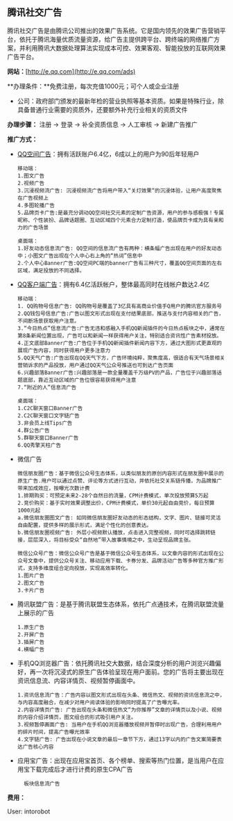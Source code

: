 ## 腾讯社交广告

腾讯社交广告是由腾讯公司推出的效果广告系统。它是国内领先的效果广告营销平台，依托于腾讯海量优质流量资源，给广告主提供跨平台、跨终端的网络推广方案，并利用腾讯大数据处理算法实现成本可控、效果客观、智能投放的互联网效果广告平台。

**网站：**[http://e.qq.com](http://e.qq.com/ads)

**办理条件：**免费注册，每次充值1000元；可个人或企业注册

* 公司：政府部门颁发的最新年检的营业执照等基本资质。如果是特殊行业，除具备普通行业需要的资质外，还要额外补充行业相关的资质文件

**办理步骤：** 注册 -&gt; 登录 -&gt; 补全资质信息 -&gt; 人工审核 -&gt; 新建广告推广

**推广方式：**

* [QQ空间广告](http://e.qq.com/ads/resources/qzone-mobile)：拥有活跃账户6.4亿，6成以上的用户为90后年轻用户

  ```
  移动端：
  1.图文广告
  2.视频广告
  3.沉浸视频流广告: 沉浸视频流广告将用户带入“关灯效果“的沉浸体验，让用户高度聚焦在广告视频上
  4.多图轮播广告
  5.品牌页卡广告:是最充分调动QQ空间社交元素的定制广告资源，用户的参与感极强！专属昵称、个性装扮、品牌话题圈、互动区域四个元素合力定制打造，使品牌页卡成为具有亲和力的广告场景

  桌面端：
  1.好友动态信息流广告: QQ空间的信息流广告有两种：横条幅广告出现在用户的好友动态中；小图文广告出现在个人中心右上角的“热词”信息中
  2.个人中心Banner广告:QQ空间PC端的banner广告有三种尺寸，覆盖QQ空间页面的左右区域，满足投放的不同选择。
  ```

* [QQ客户端广告](http://e.qq.com/ads/resources/qq-mobile)：拥有6.4亿活跃帐户，整体最高同时在线帐户数达2.4亿

  ```
  移动端：
  1. QQ购物号信息广告: QQ购物号是覆盖了3亿具有高商业价值手Q用户的腾讯官方服务号
  2.QQ钱包号信息广告:广告以图文形式出现在支付结果底部，推送与支付内容相关的广告，不间断场景获取用户注意。
  3.“今日热点”信息流广告:广告无违和感融入手机QQ新闻插件的今日热点板块之中，通常在第8条新闻位置出现，广告可以和新闻一样获得用户关注，特别适合资讯性广告素材投放。
  4.正文底部Banner广告:广告位于手机QQ新闻插件新闻内容下方，通过大图形式更直观的展现广告内容，同时获得用户更多注意力
  5.QQ天气广告:广告出现在QQ天气下方，广告环境纯粹，聚焦度高，很适合有天气场景相关营销诉求的产品投放，用户通过QQ天气公众号推送也可到达广告页面
  6.兴趣部落Banner广告:兴趣部落是一款全量覆盖千万级PV的产品，广告位于兴趣部落话题底部，靠近互动区域的广告位很容易获得用户注意
  7.“附近的人”信息流广告

  桌面端：
  1.C2C聊天窗口Banner广告
  2.C2C聊天窗口文字链广告
  3.非会员上线Tips广告
  4.群公告广告
  5.群聊天窗口Banner广告
  6.QQ秀擎天柱广告
  ```

* 微信广告

  ```
  微信朋友圈广告：基于微信公众号生态体系，以类似朋友的原创内容形式在朋友圈中展示的原生广告.用户可以通过点赞、评论等方式进行互动，并依托社交关系链传播，为品牌推广带来加成效应，按曝光次数计费
  1.排期购买：可预定未来2-28个自然日的流量，CPM计费模式，单次投放预算5万起
  2.竞价购买：基于实时效果调整出价，CPM计费模式，单价30元起自由竞价，每日预算1000元起
  a.微信朋友圈图文广告: 如同微信朋友圈好友动态的形态结构，文字、图片、链接可灵活自由配置，提供多样的展示形式，满足个性化的创意表达。
  b.微信朋友圈视频广告: 外层小视频默认播放，点击进入完整视频，同时可选择跳转链接，层层深入，将目标受众“自然地”带入故事情境之中，生动呈现品牌主张。

  微信公众号广告：微信公众号广告是基于微信公众号生态体系，以文章内容的形式出现在公众号文章中，提供公众号关注、移动应用下载、卡券分发、品牌活动广告等多种官方推广形式，支持多维度组合定向投放，实现高效率转化。
  1.图片广告
  2.图文广告
  3.卡片广告
  ```

* 腾讯联盟广告：是基于腾讯联盟生态体系，依托广点通技术，在腾讯联盟流量上展示的广告

  ```
  1.原生广告
  2.开屏广告
  3.插屏广告
  4.横幅广告
  ```

* 手机QQ浏览器广告：依托腾讯社交大数据，结合深度分析的用户浏览兴趣偏好，再一次将沉浸式的原生广告体验呈现在用户面前。您的广告将主要出现在资讯信息流、内容详情页、视频暂停画面中。

  ```
  1.资讯信息流广告：广告内容以图文形式出现在头条、微信热文、视频的资讯信息流之中，与内容高度融合，在减少对用户阅读体验的影响同时提高了广告曝光率。
  2.内容详情页广告: 广告出现在头条和微信热文“为你推荐”文章的详情页以及小说、视频的内容介绍详情页，图文组合的形式吸引用户关注。
  3.视频暂停画面广告: 当用户在手机QQ浏览器播放视频并暂停时出现广告，合理利用用户的碎片时间，提高广告曝光效率
  4.文字链广告: 广告出现在小说文章的最后一章节下方，通过13字以内的广告文案简要表达广告核心内容
  ```

* 应用宝广告：出现在应用宝首页、各个榜单、搜索等热门位置，是当用户在应用宝下载完成后才进行计费的原生CPA广告

        板块信息流广告

**费用：**

User: intorobot

